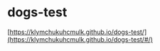 # dogs-test

[https://klymchukuhcmulk.github.io/dogs-test/](https://klymchukuhcmulk.github.io/dogs-test/#/)
